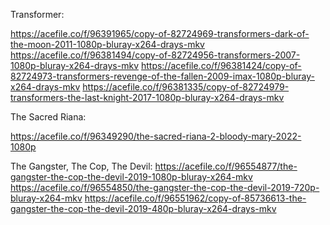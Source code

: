 Transformer:

https://acefile.co/f/96391965/copy-of-82724969-transformers-dark-of-the-moon-2011-1080p-bluray-x264-drays-mkv
https://acefile.co/f/96381494/copy-of-82724956-transformers-2007-1080p-bluray-x264-drays-mkv
https://acefile.co/f/96381424/copy-of-82724973-transformers-revenge-of-the-fallen-2009-imax-1080p-bluray-x264-drays-mkv
https://acefile.co/f/96381335/copy-of-82724979-transformers-the-last-knight-2017-1080p-bluray-x264-drays-mkv

The Sacred Riana:

https://acefile.co/f/96349290/the-sacred-riana-2-bloody-mary-2022-1080p

The Gangster, The Cop, The Devil:
https://acefile.co/f/96554877/the-gangster-the-cop-the-devil-2019-1080p-bluray-x264-mkv
https://acefile.co/f/96554850/the-gangster-the-cop-the-devil-2019-720p-bluray-x264-mkv
https://acefile.co/f/96551962/copy-of-85736613-the-gangster-the-cop-the-devil-2019-480p-bluray-x264-drays-mkv
